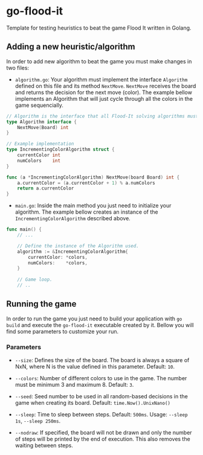 # go-flood-it
Template for testing heuristics to beat the game Flood It written in Golang.

## Adding a new heuristic/algorithm
In order to add new algorithm to beat the game you must make changes in two files:

- `algorithm.go`: Your algorithm must implement the interface `Algorithm` defined on this file and its method `NextMove`. `NextMove` receives the board and returns the decision for the next move (color). The example bellow implements an Algorithm that will just cycle through all the colors in the game sequencially.
```go
// Algorithm is the interface that all Flood-It solving algorithms must implement.
type Algorithm interface {
	NextMove(Board) int
}

// Example implementation
type IncrementingColorAlgorithm struct {
	currentColor int
	numColors    int
}

func (a *IncrementingColorAlgorithm) NextMove(board Board) int {
	a.currentColor = (a.currentColor + 1) % a.numColors
	return a.currentColor
}
```
- `main.go`: Inside the main method you just need to initialize your algorithm. The example bellow creates an instance of the `IncrementingColorAlgorithm` described above.
```go
func main() {
    // ...

    // Define the instance of the Algorithm used.
    algorithm := &IncrementingColorAlgorithm{
        currentColor: *colors,
        numColors:    *colors,
    }
    
    // Game loop.
    // ..
```

## Running the game
In order to run the game you just need to build your application with `go build` and execute the `go-flood-it` executable created by it. Bellow you will find some parameters to customize your run.

### Parameters

- `--size`: Defines the size of the board. The board is always a square of NxN, where N is the value defined in this parameter. Default: `10`.

- `--colors`: Number of different colors to use in the game. The number must be minimum 3 and maximum 8. Default: `3`.

- `--seed`: Seed number to be used in all random-based decisions in the game when creating its board. Default: `time.Now().UnixNano()`

- `--sleep`: Time to sleep between steps. Default: `500ms`. Usage: `--sleep 1s`, `--sleep 250ms`.

- `--nodraw`: If specified, the board will not be drawn and only the number of steps will be printed by the end of execution. This also removes the waiting between steps.
